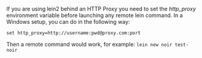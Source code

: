 If you are using lein2 behind an HTTP Proxy you need to set the _http_proxy_ environment variable before launching any remote lein command. In a Windows setup, you can do in the following way:

`set http_proxy=http://username:pwd@proxy.com:port`

Then a remote command would work, for example:
`lein new noir test-noir`


